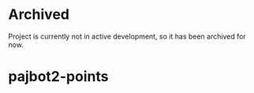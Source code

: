 # Archived
Project is currently not in active development, so it has been archived for now.

# pajbot2-points

